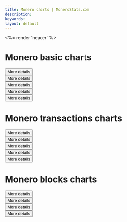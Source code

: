```yaml
---
title: Monero charts | MoneroStats.com
description: 
keywords: 
layout: default
---
```


<div ng-controller="BlockchainChartsCtl">
   <%= render 'header' %>
   <div class="container">
      <noscript></noscript>
         <div ng-show="type == 'basic'" class="ng-hide">
            <h1><span>Monero basic charts</span></h1>
            <div class="row">
               <div class="col-md-12" id="difficulty_avg">
                  <highchart id="chart1" config="chartDifficultyConfig" class="span6"></highchart>
                  <div class="add-space pull-left"><button class="btn btn-default btn-sm" ng-click="reloadChart('monero', 'difficulty_avg', '1h', 'chartDifficultyConfig', 'toMicrotime', 'Monero Difficulty', '', 0)" ng-disabled="isDisabled" ng-model="isDisabled">More details</button>
                  </div>
               </div>
            </div>
            <div class="row">
               <div class="col-md-12" id="hashrate">
                  <highchart id="chart2" config="chartHashrateConfig" class="span6"></highchart>
                  <div class="add-space pull-left"><button class="btn btn-default btn-sm" ng-click="reloadChart('monero', 'hashrate', '1h', 'chartHashrateConfig', 'toMicrotime', 'Monero Hashrate', ' H/s', 2)" ng-disabled="isDisabled" ng-model="isDisabled">More details</button>
                  </div>
               </div>
            </div>
            <div class="row">
               <div class="col-md-12" id="generated_coins">
                  <highchart id="chart3" config="chartGeneratedCoinsConfig" class="span6"></highchart>
                  <div class="add-space pull-left"><button class="btn btn-default btn-sm" ng-click="reloadChart('monero', 'generated_coins', '1h', 'chartGeneratedCoinsConfig', 'toMicrotimeCoins', 'Monero Generated coins', '', 0)" ng-disabled="isDisabled" ng-model="isDisabled">More details</button>
                  </div>
               </div>
            </div>
            <div class="row">
               <div class="col-md-12" id="block_reward">
                  <highchart id="chart4" config="chartBlockRewardConfig" class="span6"></highchart>
                  <div class="add-space pull-left"><button class="btn btn-default btn-sm" ng-click="reloadChart('monero', 'block_reward', '1h', 'chartBlockRewardConfig', 'toMicrotimeCoins', 'Monero Block reward', '', 2)" ng-disabled="isDisabled" ng-model="isDisabled">More details</button>
                  </div>
               </div>
            </div>
            <div class="row">
               <div class="col-md-12" id="blockchain_size">
                  <highchart id="chart4" config="chartBlockchainSize" class="span6"></highchart>
                  <div class="add-space pull-left"><button class="btn btn-default btn-sm" ng-click="reloadChart('monero', 'blockchain_size', '1h', 'chartBlockchainSize', 'toMicrotimeMB', 'Monero Blockchain size', 'MB', 0)" ng-disabled="isDisabled" ng-model="isDisabled">More details</button>
                  </div>
               </div>
            </div>
         </div>
         <div ng-show="type == 'transactions'" class="ng-hide">
            <h1><span>Monero transactions charts</span></h1>
            <div class="row">
               <div class="col-md-12">
                  <highchart id="chart5" config="chartTransactionsCountAllConfig" class="span6"></highchart>
                  <div class="add-space pull-left"><button class="btn btn-default btn-sm" ng-click="reloadChart('monero', 'transactions_count_all', '1h', 'chartTransactionsCountAllConfig', 'toMicrotime', 'Monero Transactions count (all)', '', 0)" ng-disabled="isDisabled" ng-model="isDisabled">More details</button>
                  </div>
               </div>
            </div>
            <div class="row">
               <div class="col-md-12">
                  <highchart id="chart5" config="chartTransactionsCountConfig" class="span6"></highchart>
                  <div class="add-space pull-left"><button class="btn btn-default btn-sm" ng-click="reloadChart('monero', 'transactions_count', '1h', 'chartTransactionsCountConfig', 'toMicrotime', 'Monero Transactions count (per period)', '', 0)" ng-disabled="isDisabled" ng-model="isDisabled">More details</button>
                  </div>
               </div>
            </div>
            <div class="row">
               <div class="col-md-12">
                  <highchart id="chart1" config="chartTransactionsFeesConfig" class="span6"></highchart>
                  <div class="add-space pull-left"><button class="btn btn-default btn-sm" ng-click="reloadChart('monero', 'transactions_fees', '1h', 'chartTransactionsFeesConfig', 'toMicrotimeCoins', 'Monero Transactions fees', '', 2)" ng-disabled="isDisabled" ng-model="isDisabled">More details</button>
                  </div>
               </div>
            </div>
            <div class="row">
               <div class="col-md-12">
                  <highchart id="chart1" config="chartTransactionsOutputsConfig" class="span6"></highchart>
                  <div class="add-space pull-left"><button class="btn btn-default btn-sm" ng-click="reloadChart('monero', 'transactions_outputs', '1h', 'chartTransactionsOutputsConfig', 'toMicrotimeCoins', 'Monero Transactions outputs (sum)', '', 2)" ng-disabled="isDisabled" ng-model="isDisabled">More details</button>
                  </div>
               </div>
            </div>
            <div class="row">
               <div class="col-md-12">
                  <highchart id="chart1" config="chartTransactionsSizeConfig" class="span6"></highchart>
                  <div class="add-space pull-left"><button class="btn btn-default btn-sm" ng-click="reloadChart('monero', 'transactions_size_avg', '1h', 'chartTransactionsSizeConfig', 'toMicrotime', 'Monero Transactions size (avg)', 'bytes', 0)" ng-disabled="isDisabled" ng-model="isDisabled">More details</button>
                  </div>
               </div>
            </div>
         </div>
         <div ng-show="type == 'blocks'" class="ng-hide">
            <h1><span>Monero blocks charts</span></h1>
            <div class="row">
               <div class="col-md-12">
                  <highchart id="chart1" config="chartBlocksSizeConfig" class="span6"></highchart>
                  <div class="add-space pull-left"><button class="btn btn-default btn-sm" ng-click="reloadChart('monero', 'blocks_size_avg', '1h', 'chartBlocksSizeConfig', 'toMicrotime', 'Monero Blocks size (average)', ' bytes', 0)" ng-disabled="isDisabled" ng-model="isDisabled">More details</button>
                  </div>
               </div>
            </div>
            <div class="row">
               <div class="col-md-12">
                  <highchart id="chart1" config="chartBlocksTimeConfig" class="span6"></highchart>
                  <div class="add-space pull-left"><button class="btn btn-default btn-sm" ng-click="reloadChart('monero', 'blocks_time_avg', '1h', 'chartBlocksTimeConfig', 'toMicrotime', 'Monero Blocks time (average)', ' s', 0)" ng-disabled="isDisabled" ng-model="isDisabled">More details</button>
                  </div>
               </div>
            </div>
            <div class="row">
               <div class="col-md-12">
                  <highchart id="chart1" config="chartBlocksCurrentTxMedianConfig" class="span6"></highchart>
                  <div class="add-space pull-left"><button class="btn btn-default btn-sm" ng-click="reloadChart('monero', 'block_current_txs_median_max', '1h', 'chartBlocksCurrentTxMedianConfig', 'toMicrotime', 'Monero Current tx median', ' bytes', 0)" ng-disabled="isDisabled" ng-model="isDisabled">More details</button>
                  </div>
               </div>
            </div>
            <div class="row">
               <div class="col-md-12">
                  <highchart id="chart1" config="chartBlocksPenaltyPercentageConfig" class="span6"></highchart>
                  <div class="add-space pull-left"><button class="btn btn-default btn-sm" ng-click="reloadChart('monero', 'blocks_penalty_percentage', '1h', 'chartBlocksPenaltyPercentageConfig', 'toMicrotime', 'Monero Percentage of blocks with penalty', '%', 0)" ng-disabled="isDisabled" ng-model="isDisabled">More details</button>
                  </div>
               </div>
            </div>
         </div>
   </div>
</div>
<script src="/js/scripts.js"></script>
<script src="/js/app.js"></script>